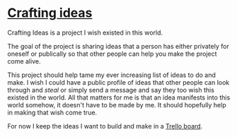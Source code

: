 # [Crafting ideas](https://github.com/nikitavoloboev/crafting-ideas)
Crafting Ideas is a project I wish existed in this world.

The goal of the project is sharing ideas that a person has either privately for oneself or publically so that other people can help you make the project come alive.

This project should help tame my ever increasing list of ideas to do and make. I wish I could have a public profile of ideas that other people can look through and _steal_ or simply send a message and say they too wish this existed in the world. All that matters for me is that an idea manifests into this world somehow, it doesn't have to be made by me. It should hopefully help in making that wish come true.

For now I keep the ideas I want to build and make in a [Trello board](https://trello.com/b/alB1ryRP).